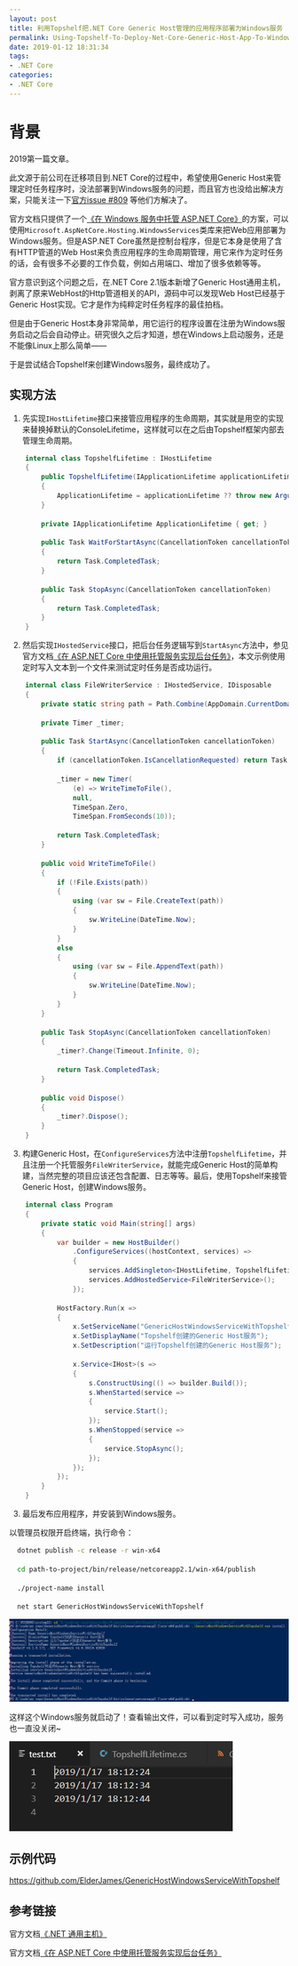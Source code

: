 ```yaml
---
layout: post
title: 利用Topshelf把.NET Core Generic Host管理的应用程序部署为Windows服务
permalink: Using-Topshelf-To-Deploy-Net-Core-Generic-Host-App-To-Windows-Services
date: 2019-01-12 18:31:34
tags:
- .NET Core
categories:
- .NET Core
---
```


# 背景

2019第一篇文章。

此文源于前公司在迁移项目到.NET Core的过程中，希望使用Generic Host来管理定时任务程序时，没法部署到Windows服务的问题，而且官方也没给出解决方案，只能关注一下[官方issue #809](https://github.com/aspnet/Extensions/issues/809) 等他们方解决了。

官方文档只提供了一个[《在 Windows 服务中托管 ASP.NET Core》](https://docs.microsoft.com/en-us/aspnet/core/host-and-deploy/windows-service?spm=a2c4e.11153940.blogcont676413.12.65753eb0BIzfmE&view=aspnetcore-2.1)的方案，可以使用`Microsoft.AspNetCore.Hosting.WindowsServices`类库来把Web应用部署为Windows服务。但是ASP.NET Core虽然是控制台程序，但是它本身是使用了含有HTTP管道的Web Host来负责应用程序的生命周期管理，用它来作为定时任务的话，会有很多不必要的工作负载，例如占用端口、增加了很多依赖等等。

官方意识到这个问题之后，在.NET Core 2.1版本新增了Generic Host通用主机，剥离了原来WebHost的Http管道相关的API，源码中可以发现Web Host已经基于Generic Host实现。它才是作为纯粹定时任务程序的最佳拍档。

但是由于Generic Host本身非常简单，用它运行的程序设置在注册为Windows服务启动之后会自动停止。研究很久之后才知道，想在Windows上启动服务，还是不能像Linux上那么简单——

于是尝试结合Topshelf来创建Windows服务，最终成功了。

## 实现方法

1. 先实现`IHostLifetime`接口来接管应用程序的生命周期，其实就是用空的实现来替换掉默认的ConsoleLifetime，这样就可以在之后由Topshelf框架内部去管理生命周期。

```cs
    internal class TopshelfLifetime : IHostLifetime
    {
        public TopshelfLifetime(IApplicationLifetime applicationLifetime, IServiceProvider services)
        {
            ApplicationLifetime = applicationLifetime ?? throw new ArgumentNullException(nameof(applicationLifetime));
        }

        private IApplicationLifetime ApplicationLifetime { get; }

        public Task WaitForStartAsync(CancellationToken cancellationToken)
        {
            return Task.CompletedTask;
        }

        public Task StopAsync(CancellationToken cancellationToken)
        {
            return Task.CompletedTask;
        }
    }
```

2. 然后实现`IHostedService`接口，把后台任务逻辑写到`StartAsync`方法中，参见官方文档[《在 ASP.NET Core 中使用托管服务实现后台任务》](https://docs.microsoft.com/zh-cn/aspnet/core/fundamentals/host/hosted-services?view=aspnetcore-2.1#ihostedservice-interface)，本文示例使用定时写入文本到一个文件来测试定时任务是否成功运行。

```cs
    internal class FileWriterService : IHostedService, IDisposable
    {
        private static string path = Path.Combine(AppDomain.CurrentDomain.BaseDirectory, @"test.txt");

        private Timer _timer;

        public Task StartAsync(CancellationToken cancellationToken)
        {
            if (cancellationToken.IsCancellationRequested) return Task.FromCanceled(cancellationToken);

            _timer = new Timer(
                (e) => WriteTimeToFile(),
                null,
                TimeSpan.Zero,
                TimeSpan.FromSeconds(10));

            return Task.CompletedTask;
        }

        public void WriteTimeToFile()
        {
            if (!File.Exists(path))
            {
                using (var sw = File.CreateText(path))
                {
                    sw.WriteLine(DateTime.Now);
                }
            }
            else
            {
                using (var sw = File.AppendText(path))
                {
                    sw.WriteLine(DateTime.Now);
                }
            }
        }

        public Task StopAsync(CancellationToken cancellationToken)
        {
            _timer?.Change(Timeout.Infinite, 0);

            return Task.CompletedTask;
        }

        public void Dispose()
        {
            _timer?.Dispose();
        }
    }
```

3. 构建Generic Host，在`ConfigureServices`方法中注册`TopshelfLifetime`，并且注册一个托管服务`FileWriterService`，就能完成Generic Host的简单构建，当然完整的项目应该还包含配置、日志等等。最后，使用Topshelf来接管Generic Host，创建Windows服务。

```cs
    internal class Program
    {
        private static void Main(string[] args)
        {
            var builder = new HostBuilder()
                .ConfigureServices((hostContext, services) =>
                {
                    services.AddSingleton<IHostLifetime, TopshelfLifetime>();
                    services.AddHostedService<FileWriterService>();
                });

            HostFactory.Run(x =>
            {
                x.SetServiceName("GenericHostWindowsServiceWithTopshelf");
                x.SetDisplayName("Topshelf创建的Generic Host服务");
                x.SetDescription("运行Topshelf创建的Generic Host服务");

                x.Service<IHost>(s =>
                {
                    s.ConstructUsing(() => builder.Build());
                    s.WhenStarted(service =>
                    {
                        service.Start();
                    });
                    s.WhenStopped(service =>
                    {
                        service.StopAsync();
                    });
                });
            });
        }
    }
```

3. 最后发布应用程序，并安装到Windows服务。

以管理员权限开启终端，执行命令：

```bash
  dotnet publish -c release -r win-x64
  
  cd path-to-project/bin/release/netcoreapp2.1/win-x64/publish

  ./project-name install

  net start GenericHostWindowsServiceWithTopshelf

```

![](/images/generic-host/generic-host-install.png)

这样这个Windows服务就启动了！查看输出文件，可以看到定时写入成功，服务也一直没关闭~

![](/images/generic-host/generic-host-result.png)

## 示例代码

https://github.com/ElderJames/GenericHostWindowsServiceWithTopshelf

## 参考链接

官方文档[《.NET 通用主机》](https://docs.microsoft.com/zh-cn/aspnet/core/fundamentals/host/generic-host?view=aspnetcore-2.1)

官方文档[《在 ASP.NET Core 中使用托管服务实现后台任务》](https://docs.microsoft.com/zh-cn/aspnet/core/fundamentals/host/hosted-services?view=aspnetcore-2.1)